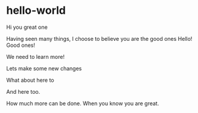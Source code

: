 # hello-world

Hi you great one

Having seen many things, I choose to believe you are the good ones
Hello! Good ones!

We need to learn more!

Lets make some new changes

What about here to

And here too.

How much more can be done.
When you know you are great.
